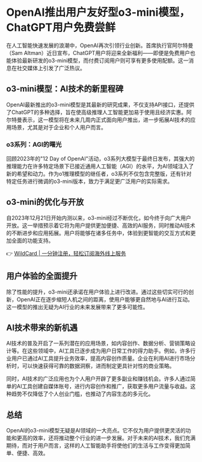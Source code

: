 # OpenAI推出用户友好型o3-mini模型，ChatGPT用户免费尝鲜

在人工智能快速发展的浪潮中，OpenAI再次引领行业创新。首席执行官阿尔特曼（Sam Altman）近日宣布，ChatGPT用户将迎来全新福利——即便是免费用户也能体验最新研发的o3-mini模型，而付费订阅用户则可享有更多使用配额。这一消息在社交媒体上引发了广泛热议。

## o3-mini模型：AI技术的新里程碑

OpenAI最新推出的o3-mini模型是其最新的研究成果，不仅支持API接口，还提供了ChatGPT的多种选择，旨在使高级推理人工智能更加易于使用且经济实惠。阿尔特曼表示，这一模型将在未来几周内正式面向用户推出，进一步拓展AI技术的应用场景，尤其是对于企业和个人用户而言。

### o3系列：AGI的曙光

回顾2023年的"12 Day of OpenAI"活动，o3系列大模型于最终日发布，其强大的推理能力在许多特定场景下已接近通用人工智能（AGI）的水平，为AI领域注入了新的希望和动力。作为o1推理模型的继任者，o3系列不仅包含完整版，还有针对特定任务进行微调的o3-mini版本，致力于满足更广泛用户的实际需求。

## o3-mini的优化与开放

自2023年12月21日开始内测以来，o3-mini经过不断优化，如今终于向广大用户开放。这一举措预示着它将为用户提供更加便捷、高效的AI服务，同时推动AI技术的不断进步和应用拓展。用户将能够在诸多任务中，体验到更智能的交互方式和更加全面的功能支持。

👉 [WildCard | 一分钟注册，轻松订阅海外线上服务](https://bbtdd.com/WildCard)

## 用户体验的全面提升

除了性能的提升，o3-mini还承诺在用户体验上进行改进。通过这些切实可行的创新，OpenAI正在逐步缩短人机之间的距离，使用户能够更自然地与AI进行互动。这一模型的推出无疑为AI行业的未来发展带来了更多可能性。

## AI技术带来的新机遇

AI技术的普及开启了一系列潜在的应用场景，如内容创作、数据分析、营销策略设计等。在这些领域中，AI工具已逐步成为用户日常工作的得力助手。例如，许多行业用户已通过AI工具提升业务效率，提高内容创作质量。企业在利用AI进行市场分析时，可以快速获得可靠的数据洞察，进而制定更具针对性的商业策略。

同时，AI技术的广泛应用也为个人用户开辟了更多副业和赚钱机会。许多人通过简单的AI工具创建自媒体账号，进行内容创作和推广，获取更多用户流量与收益。这种趋势不仅降低了个人创业门槛，也推动了内容生态的多元化。

## 总结

OpenAI的o3-mini模型无疑是AI领域的一大亮点。它不仅为用户提供更灵活的功能和更高的效率，还将推动整个行业的进一步发展。对于未来的AI技术，我们充满期待，而对于用户而言，这样的人工智能助手将使他们的生活与工作变得更加简单、便捷、高效。